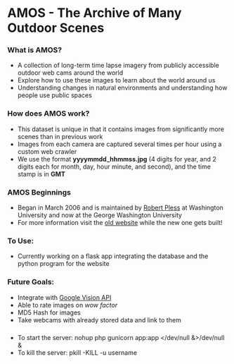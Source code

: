 # AMOS - The Archive of Many Outdoor Scenes

### What is AMOS?

-   A collection of long-term time lapse imagery from publicly accessible outdoor web cams around the world
-   Explore how to use these images to learn about the world around us
-   Understanding changes in natural environments and understanding how people use public spaces

### How does AMOS work?

-   This dataset is unique in that it contains images from significantly more scenes than in previous work
-   Images from each camera are captured several times per hour using a custom web crawler
-   We use the format **yyyymmdd_hhmmss.jpg** (4 digits for year, and 2 digits each for month, day, hour minute, and second), and the time stamp is in **GMT**

### AMOS Beginnings

-   Began in March 2006 and is maintained by [Robert Pless](http://research.engineering.wustl.edu/~pless) at Washington University and now at the George Washington University
-   For more information visit the [old website](http://amos.cse.wustl.edu/) while the new one gets built!

### To Use:

-   Currently working on a flask app integrating the database and the python program for the website

### Future Goals:

-   Integrate with [Google Vision API](https://cloud.google.com/vision/)
-   Able to rate images on _wow factor_
-   MD5 Hash for images
-   Take webcams with already stored data and link to them

###

-   To start the server: nohup php gunicorn app:app </dev/null &>/dev/null &
-   To kill the server: pkill -KILL -u username
